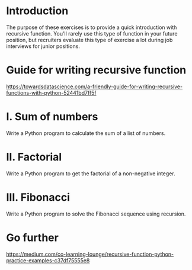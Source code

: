 # Introduction

The purpose of these exercises is to provide a quick introduction with recursive function. You'll rarely use this type of function in your future position, but recruiters evaluate this type of exercise a lot during job interviews for junior positions. 

# Guide for writing recursive function

https://towardsdatascience.com/a-friendly-guide-for-writing-recursive-functions-with-python-52441bd7ff5f

# I. Sum of numbers

Write a Python program to calculate the sum of a list of numbers.

# II. Factorial

Write a Python program to get the factorial of a non-negative integer.

# III. Fibonacci

Write a Python program to solve the Fibonacci sequence using recursion.

# Go further

https://medium.com/co-learning-lounge/recursive-function-python-practice-examples-c37df75555e8
